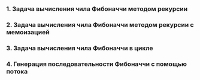 ### 1. Задача вычисления чила Фибоначчи методом рекурсии
### 2. Задача вычисления чила Фибоначчи методом рекурсии c мемоизацией
### 3. Задача вычисления чила Фибоначчи в цикле
### 4. Генерация последовательности Фибоначчи с помощью потока